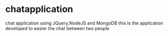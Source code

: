 # chatapplication
chat application using JQuery,NodeJS and MongoDB
this is the application developed to easier the chat between two people

